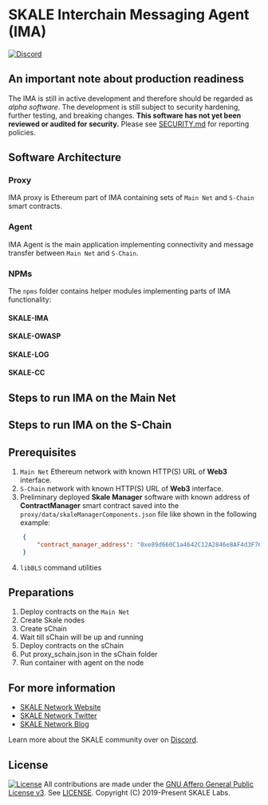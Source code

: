 
# SKALE Interchain Messaging Agent (IMA)

[![Discord](https://img.shields.io/discord/534485763354787851.svg)](https://discord.gg/vvUtWJB)

## An important note about production readiness

The IMA is still in active development and therefore should be regarded as _alpha software_. The development is still subject to security hardening, further testing, and breaking changes.
**This software has not yet  been reviewed or audited for security.**
Please see [SECURITY.md](SECURITY.md) for reporting policies.

## Software Architecture

### Proxy

IMA proxy is Ethereum part of IMA containing sets of `Main Net` and `S-Chain` smart contracts.

### Agent

IMA Agent is the main application implementing connectivity and message transfer between `Main Net` and `S-Chain`.

### NPMs

The `npms` folder contains helper modules implementing parts of IMA functionality:

#### SKALE-IMA

#### SKALE-OWASP

#### SKALE-LOG

#### SKALE-CC


## Steps to run IMA on the Main Net

## Steps to run IMA on the S-Chain

## Prerequisites

1) `Main Net` Ethereum network with known HTTP(S) URL of **Web3** interface.
2) `S-Chain` network with known HTTP(S) URL of **Web3** interface.
3) Preliminary deployed **Skale Manager** software with known address of **ContractManager** smart contract saved into the `proxy/data/skaleManagerComponents.json` file like shown in the following example:

```json
    {
        "contract_manager_address": "0xe89d660C1a4642C12A2846e8AF4d3F76c6BDbeF2"
    }
```

4) `libBLS` command utilities

## Preparations

1) Deploy contracts on the `Main Net`
2) Create Skale nodes
3) Create sChain
4) Wait till sChain will be up and running
5) Deploy contracts on the sChain
6) Put proxy_schain.json in the sChain folder
7) Run container with agent on the node

## For more information

* [SKALE Network Website](https://skale.network)
* [SKALE Network Twitter](https://twitter.com/SkaleNetwork)
* [SKALE Network Blog](https://skale.network/blog)

Learn more about the SKALE community over on [Discord](https://discord.gg/vvUtWJB).

## License

[![License](https://img.shields.io/github/license/skalenetwork/IMA)](LICENSE)
All contributions are made under the [GNU Affero General Public License v3](https://www.gnu.org/licenses/agpl-3.0.en.html). See [LICENSE](LICENSE).
Copyright (C) 2019-Present SKALE Labs.
